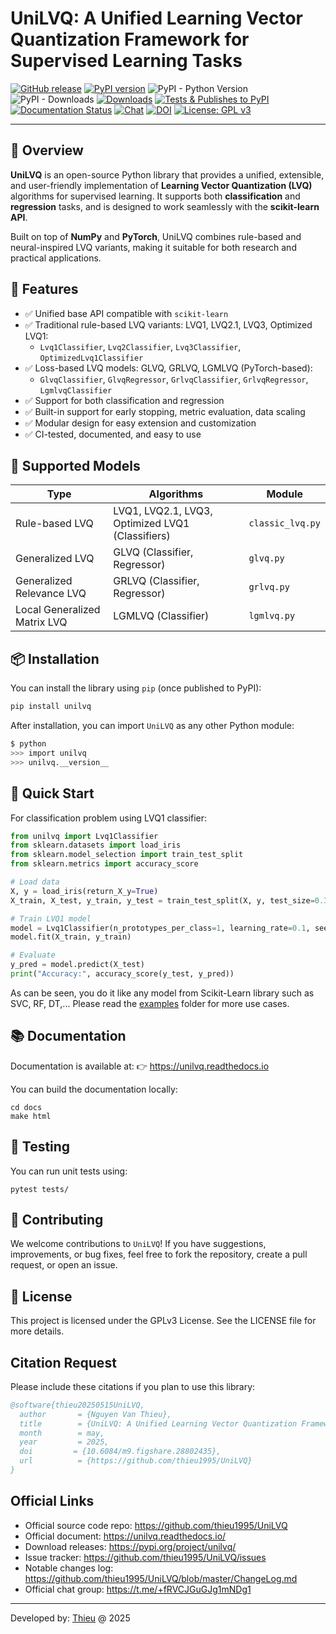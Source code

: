 
# UniLVQ: A Unified Learning Vector Quantization Framework for Supervised Learning Tasks

[![GitHub release](https://img.shields.io/badge/release-0.1.0-yellow.svg)](https://github.com/thieu1995/UniLVQ/releases)
[![PyPI version](https://badge.fury.io/py/unilvq.svg)](https://badge.fury.io/py/unilvq)
![PyPI - Python Version](https://img.shields.io/pypi/pyversions/unilvq.svg)
![PyPI - Downloads](https://img.shields.io/pypi/dm/unilvq.svg)
[![Downloads](https://pepy.tech/badge/unilvq)](https://pepy.tech/project/unilvq)
[![Tests & Publishes to PyPI](https://github.com/thieu1995/UniLVQ/actions/workflows/publish-package.yml/badge.svg)](https://github.com/thieu1995/UniLVQ/actions/workflows/publish-package.yml)
[![Documentation Status](https://readthedocs.org/projects/unilvq/badge/?version=latest)](https://unilvq.readthedocs.io/en/latest/?badge=latest)
[![Chat](https://img.shields.io/badge/Chat-on%20Telegram-blue)](https://t.me/+fRVCJGuGJg1mNDg1)
[![DOI](https://img.shields.io/badge/DOI-10.6084%2Fm9.figshare.29002685-blue)](https://doi.org/10.6084/m9.figshare.29002685)
[![License: GPL v3](https://img.shields.io/badge/License-GPLv3-blue.svg)](https://www.gnu.org/licenses/gpl-3.0)

---

## 📌 Overview

**UniLVQ** is an open-source Python library that provides a unified, extensible, and user-friendly 
implementation of **Learning Vector Quantization (LVQ)** algorithms for supervised learning. 
It supports both **classification** and **regression** tasks, and is designed to work seamlessly with the **scikit-learn API**.

Built on top of **NumPy** and **PyTorch**, UniLVQ combines rule-based and neural-inspired LVQ variants, 
making it suitable for both research and practical applications.


## 🚀 Features

- ✅ Unified base API compatible with `scikit-learn`
- ✅ Traditional rule-based LVQ variants: LVQ1, LVQ2.1, LVQ3, Optimized LVQ1:
  + `Lvq1Classifier`, `Lvq2Classifier`, `Lvq3Classifier`, `OptimizedLvq1Classifier`
- ✅ Loss-based LVQ models: GLVQ, GRLVQ, LGMLVQ (PyTorch-based):
  + `GlvqClassifier`, `GlvqRegressor`, `GrlvqClassifier`, `GrlvqRegressor`, `LgmlvqClassifier`
- ✅ Support for both classification and regression
- ✅ Built-in support for early stopping, metric evaluation, data scaling
- ✅ Modular design for easy extension and customization
- ✅ CI-tested, documented, and easy to use


## 🧠 Supported Models

| Type                  | Algorithms                                       | Module         |
|-----------------------|--------------------------------------------------|----------------|
| Rule-based LVQ        | LVQ1, LVQ2.1, LVQ3, Optimized LVQ1 (Classifiers) | `classic_lvq.py` |
| Generalized LVQ       | GLVQ (Classifier, Regressor)                     | `glvq.py`        |
| Generalized Relevance LVQ | GRLVQ (Classifier, Regressor)                    | `grlvq.py`       |
| Local Generalized Matrix LVQ | LGMLVQ (Classifier)                              | `lgmlvq.py`      |


## 📦 Installation

You can install the library using `pip` (once published to PyPI):

```bash
pip install unilvq
```

After installation, you can import `UniLVQ` as any other Python module:

```sh
$ python
>>> import unilvq
>>> unilvq.__version__
```

## 🚀 Quick Start

For classification problem using LVQ1 classifier:

```python
from unilvq import Lvq1Classifier
from sklearn.datasets import load_iris
from sklearn.model_selection import train_test_split
from sklearn.metrics import accuracy_score

# Load data
X, y = load_iris(return_X_y=True)
X_train, X_test, y_train, y_test = train_test_split(X, y, test_size=0.3)

# Train LVQ1 model
model = Lvq1Classifier(n_prototypes_per_class=1, learning_rate=0.1, seed=42)
model.fit(X_train, y_train)

# Evaluate
y_pred = model.predict(X_test)
print("Accuracy:", accuracy_score(y_test, y_pred))
```

As can be seen, you do it like any model from Scikit-Learn library such as SVC, RF, DT,... Please read the [examples](/examples) folder for more use cases.


## 📚 Documentation

Documentation is available at: 👉 https://unilvq.readthedocs.io

You can build the documentation locally:

```shell
cd docs
make html
```

## 🧪 Testing
You can run unit tests using:

```shell
pytest tests/
```

## 🤝 Contributing
We welcome contributions to `UniLVQ`! If you have suggestions, improvements, or bug fixes, feel free to fork 
the repository, create a pull request, or open an issue.


## 📄 License
This project is licensed under the GPLv3 License. See the LICENSE file for more details.


## Citation Request
Please include these citations if you plan to use this library:

```bibtex
@software{thieu20250515UniLVQ,
  author       = {Nguyen Van Thieu},
  title        = {UniLVQ: A Unified Learning Vector Quantization Framework for Supervised Learning Tasks},
  month        = may,
  year         = 2025,
  doi         = {10.6084/m9.figshare.28802435},
  url          = {https://github.com/thieu1995/UniLVQ}
}
```

## Official Links 

* Official source code repo: https://github.com/thieu1995/UniLVQ
* Official document: https://unilvq.readthedocs.io/
* Download releases: https://pypi.org/project/unilvq/
* Issue tracker: https://github.com/thieu1995/UniLVQ/issues
* Notable changes log: https://github.com/thieu1995/UniLVQ/blob/master/ChangeLog.md
* Official chat group: https://t.me/+fRVCJGuGJg1mNDg1

---

Developed by: [Thieu](mailto:nguyenthieu2102@gmail.com?Subject=UniLVQ_QUESTIONS) @ 2025
